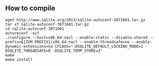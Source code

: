 How to compile
----

	wget http://www.sqlite.org/2013/sqlite-autoconf-3071601.tar.gz
	tar xf sqlite-autoconf-3071601.tar.gz
	cd sqlite-autoconf-3071601
	autoreconf -vif
	./configure --host=x86_64-nacl --enable-static --disable-shared --prefix=${ZVM_PREFIX}/x86_64-nacl --enable-threadsafe=no --enable-dynamic-extensions=no CFLAGS="-DSQLITE_DEFAULT_LOCKING_MODE=1 -DSQLITE_THREADSAFE=0 -DSQLITE_TEMP_STORE=3"
	make
	make install

